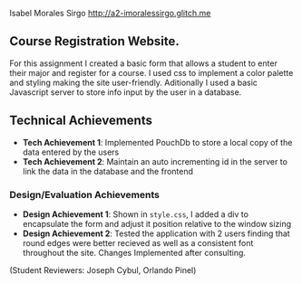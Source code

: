 Isabel Morales Sirgo
http://a2-imoralessirgo.glitch.me


## Course Registration Website.
For this assignment I created a basic form that allows a student to enter their major and register for a course.
I used css to implement a color palette and styling making the site user-friendly. Aditionally I used a basic Javascript server to store info input by the user in a database.  

## Technical Achievements
- **Tech Achievement 1**: Implemented PouchDb to store a local copy of the data entered by the users
- **Tech Achievement 2**: Maintain an auto incrementing id in the server to link the data in the database and the frontend

### Design/Evaluation Achievements
- **Design Achievement 1**: Shown in `style.css`, I added a div to encapsulate the form and adjust it position relative to the window sizing
- **Design Achievement 2**: Tested the application with 2 users finding that round edges were better recieved as well as a consistent font throughout the site. Changes Implemented after consulting.

(Student Reviewers: Joseph Cybul, Orlando Pinel)
